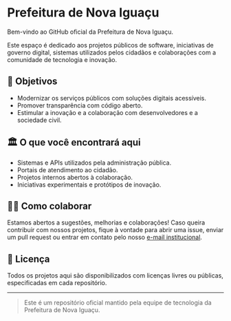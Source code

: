 # Prefeitura de Nova Iguaçu

Bem-vindo ao GitHub oficial da Prefeitura de Nova Iguaçu.

Este espaço é dedicado aos projetos públicos de software, iniciativas de governo digital, sistemas utilizados pelos cidadãos e colaborações com a comunidade de tecnologia e inovação.

## 🚀 Objetivos

- Modernizar os serviços públicos com soluções digitais acessíveis.
- Promover transparência com código aberto.
- Estimular a inovação e a colaboração com desenvolvedores e a sociedade civil.

## 🏛️ O que você encontrará aqui

- Sistemas e APIs utilizados pela administração pública.
- Portais de atendimento ao cidadão.
- Projetos internos abertos à colaboração.
- Iniciativas experimentais e protótipos de inovação.

## 🧑‍💻 Como colaborar

Estamos abertos a sugestões, melhorias e colaborações! Caso queira contribuir com nossos projetos, fique à vontade para abrir uma issue, enviar um pull request ou entrar em contato pelo nosso [e-mail institucional](mailto:desenvolvimento.ssti@novaiguacu.rj.gov.br).

## 🔐 Licença

Todos os projetos aqui são disponibilizados com licenças livres ou públicas, especificadas em cada repositório.

---

> Este é um repositório oficial mantido pela equipe de tecnologia da Prefeitura de Nova Iguaçu.

